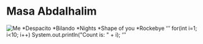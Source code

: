 # Masa Abdalhalim
![Me](https://scontent.fjrs2-1.fna.fbcdn.net/v/t31.0-8/20643475_1560549903996689_5915406455068886525_o.jpg?oh=f9ac8c414922bff1a5fec76ec24299c4&oe=5A2ED04B)
*Despacito
*Bilando
*Nights
*Shape of you
*Rockebye
‘’’
for(int i=1; i<10; i++)
System.out.println("Count is: " + i);
‘’’
